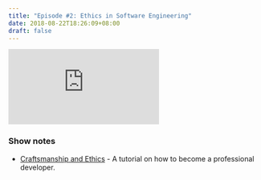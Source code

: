 ```yaml
---
title: "Episode #2: Ethics in Software Engineering"
date: 2018-08-22T18:26:09+08:00
draft: false
---
```


<div class="iframe-container">
<iframe class="video" src="https://www.youtube.com/embed/e-ax_MfHDzc?rel=0&amp;showinfo=0" frameborder="0" allow="autoplay; encrypted-media" allowfullscreen></iframe>
</div>

### Show notes

* [Craftsmanship and Ethics](https://www.infoq.com/presentations/craftmanship-ethics) - A tutorial on how to become a professional developer.
